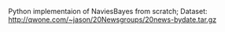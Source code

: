 Python implementaion of NaviesBayes from scratch;
Dataset: http://qwone.com/~jason/20Newsgroups/20news-bydate.tar.gz
